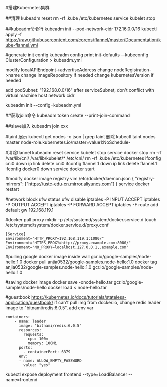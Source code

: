 #搭建Kubernetes集群

##清理
kubeadm reset
rm -rf .kube /etc/kubernetes
service kubelet stop

##kubeadm命令行
kubeadm init --pod-network-cidr 172.16.0.0/16
kubectl apply -f https://raw.githubusercontent.com/coreos/flannel/master/Documentation/kube-flannel.yml

#generate init config
kubeadm config print init-defaults --kubeconfig ClusterConfiguration > kubeadm.yml

modify localAPIEndpoint->advertiseAddress
change nodeRegistration->name
change imageRepository if needed
change kubernetesVersion if needed

add podSubnet: "192.168.0.0/16" after serviceSubnet, don't conflict with virtual machine host network cidr

kubeadm init --config=kubeadm.yml

##获取join命令
kubeadm token create --print-join-command

##slave加入
kubeadm join xxx

#taint
展示
kubectl get nodes -o json | grep taint
删除
kubectl taint nodes master node-role.kubernetes.io/master=value1:NoSchedule-

#清除flannel
kubeadm reset
service kubelet stop 
service docker stop 
rm -rf /var/lib/cni/  /var/lib/kubelet/* /etc/cni/
rm -rf .kube /etc/kubernetes
ifconfig cni0 down
ip link delete cni0
ifconfig flannel.1 down
ip link delete flannel.1
ifconfig docker0 down
service docker start

#modify docker image registry
vim /etc/docker/daemon.json
{
"registry-mirrors": ["https://ustc-edu-cn.mirror.aliyuncs.com"]
}
service docker restart

#network block
ufw status
ufw disable
iptables -P INPUT ACCEPT
iptables -P OUTPUT ACCEPT
iptables -P FORWARD ACCEPT
iptables -F
route add default gw 192.168.119.1

#docker pull proxy
mkdir -p /etc/systemd/system/docker.service.d
touch /etc/systemd/system/docker.service.d/proxy.conf
```
[Service]
Environment="HTTP_PROXY=192.168.119.1:1080/"
Environment="HTTPS_PROXY=http://proxy.example.com:8080/"
Environment="NO_PROXY=localhost,127.0.0.1,.example.com"
```

#pulling google docker image inside wall
gcr.io/google-samples/node-hello:1.0
docker pull anjia0532/google-samples.node-hello:1.0
docker tag anjia0532/google-samples.node-hello:1.0 gcr.io/google-samples/node-hello:1.0

#saving docker image
docker save -onode-hello.tar gcr.io/google-samples/node-hello
docker load < node-hello.tar

#guestbook
https://kubernetes.io/docs/tutorials/stateless-application/guestbook/
if can't pull img from docker.io, change redis leader image to "bitnami/redis:6.0.5", add env var
```
containers:
    - name: leader
      image: "bitnami/redis:6.0.5"
      resources:
        requests:
          cpu: 100m
          memory: 100Mi
      ports:
        - containerPort: 6379
      env:
      - name: ALLOW_EMPTY_PASSWORD
        value: "yes"
```
kubectl expose deployment frontend --type=LoadBalancer --name=frontend